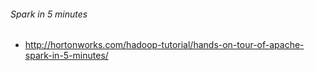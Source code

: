 ###### Spark in 5 minutes
  * http://hortonworks.com/hadoop-tutorial/hands-on-tour-of-apache-spark-in-5-minutes/
